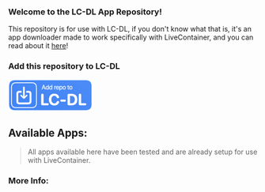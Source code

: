 ### Welcome to the LC-DL App Repository!  
This repository is for use with LC-DL, if you don't know what that is, it's an app downloader made to work specifically with LiveContainer, and you can read about it [here](https://github.com/sinceohsix/lcdl-repo)!

### Add this repository to LC-DL
[<img src="assets/repo.png" width="170">](https://tinyurl.com/bpu5ubk8)

## Available Apps:
> All apps available here have been tested and are already setup for use with LiveContainer. 

### More Info:

